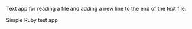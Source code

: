 Text app for reading a file and adding a new line to the end of the text file.

Simple Ruby test app
